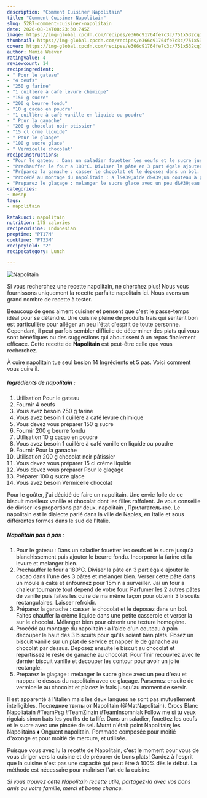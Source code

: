 ```yaml
---
description: "Comment Cuisiner Napolitain"
title: "Comment Cuisiner Napolitain"
slug: 5287-comment-cuisiner-napolitain
date: 2020-08-14T08:23:30.745Z
image: https://img-global.cpcdn.com/recipes/e366c91764fe7c3c/751x532cq70/napolitain-photo-principale-de-la-recette.jpg
thumbnail: https://img-global.cpcdn.com/recipes/e366c91764fe7c3c/751x532cq70/napolitain-photo-principale-de-la-recette.jpg
cover: https://img-global.cpcdn.com/recipes/e366c91764fe7c3c/751x532cq70/napolitain-photo-principale-de-la-recette.jpg
author: Mamie Weaver
ratingvalue: 4
reviewcount: 14
recipeingredient:
- " Pour le gateau"
- "4 oeufs"
- "250 g farine"
- "1 cuillère à café levure chimique"
- "150 g sucre"
- "200 g beurre fondu"
- "10 g cacao en poudre"
- "1 cuillère à café vanille en liquide ou poudre"
- " Pour la ganache"
- "200 g chocolat noir ptissier"
- "15 cl crme liquide"
- " Pour le glaage"
- "100 g sucre glace"
- " Vermicelle chocolat"
recipeinstructions:
- "Pour le gateau : Dans un saladier fouetter les oeufs et le sucre jusqu&#39;à blanchissement puis ajouter le beurre fondu. Incorporer la farine et la levure et melanger bien."
- "Prechauffer le four a 180°C. Diviser la pâte en 3 part égale ajouter le cacao dans l&#39;une des 3 pâtes et melanger bien. Verser cette pâte dans un moule à cake et enfournez pour 15min a surveiller. Jai un four a chaleur tournante tout depend de votre four. Parfumer les 2 autres pâtes de vanille puis faites les cuire de ma même façon pour obtenir 3 biscuits rectangulaires. Laisser refroidir."
- "Préparez la ganache : casser le chocolat et le deposez dans un bol. Faites chauffer la crème liquide dans une petite casserole et verser la sur le chocolat. Mélanger bien pour obtenir une texture homogène."
- "Procédé au montage du napolitain : a l&#39;aide d&#39;un couteau à pain découper le haut des 3 biscuits pour qu&#39;ils soient bien plats. Posez un biscuit vanille sur un plat de service et napper le de ganache au chocolat par dessus. Deposez ensuite le biscuit au chocolat et repartissez le reste de ganache au chocolat. Pour finir recouvrez avec le dernier biscuit vanille et decouper les contour pour avoir un jolie rectangle."
- "Preparez le glaçage : melanger le sucre glace avec un peu d&#39;eau et nappez le dessus du napolitain avec ce glaçage. Parsemez ensuite de vermicelle au chocolat et placez le frais jusqu&#39;au moment de servir."
categories:
- Resep
tags:
- napolitain

katakunci: napolitain 
nutrition: 175 calories
recipecuisine: Indonesian
preptime: "PT17M"
cooktime: "PT33M"
recipeyield: "2"
recipecategory: Lunch

---
```



![Napolitain](https://img-global.cpcdn.com/recipes/e366c91764fe7c3c/751x532cq70/napolitain-photo-principale-de-la-recette.jpg)

Si vous recherchez une recette napolitain, ne cherchez plus! Nous vous fournissons uniquement la recette parfaite napolitain ici. Nous avons un grand nombre de recette à tester.

Beaucoup de gens aiment cuisiner et pensent que c'est le passe-temps idéal pour se détendre. Une cuisine pleine de produits frais qui sentent bon est particulière pour alléger un peu l'état d'esprit de toute personne. Cependant, il peut parfois sembler difficile de déterminer des plats qui vous sont bénéfiques ou des suggestions qui aboutissent à un repas finalement efficace. Cette recette de <strong> Napolitain </strong> est peut-être celle que vous recherchez.

<!--inarticleads1-->

À cuire napolitain tue seul besion 14 Ingrédients et 5 pas. Voici comment vous cuire il.

##### Ingrédients de napolitain :

1. Utilisation  Pour le gateau
1. Fournir 4 oeufs
1. Vous avez besoin 250 g farine
1. Vous avez besoin 1 cuillère à café levure chimique
1. Vous devez vous préparer 150 g sucre
1. Fournir 200 g beurre fondu
1. Utilisation 10 g cacao en poudre
1. Vous avez besoin 1 cuillère à café vanille en liquide ou poudre
1. Fournir  Pour la ganache
1. Utilisation 200 g chocolat noir pâtissier
1. Vous devez vous préparer 15 cl crème liquide
1. Vous devez vous préparer  Pour le glaçage
1. Préparer 100 g sucre glace
1. Vous avez besoin  Vermicelle chocolat


Pour le goûter, j&#39;ai décidé de faire un napolitain. Une envie folle de ce biscuit moelleux vanille et chocolat dont les filles raffolent. Je vous conseille de diviser les proportions par deux. napolitain , Прилагательное. Le napolitain est le dialecte parlé dans la ville de Naples, en Italie et sous différentes formes dans le sud de l&#39;Italie. 

<!--inarticleads2-->

##### Napolitain pas à pas :

1. Pour le gateau : Dans un saladier fouetter les oeufs et le sucre jusqu&#39;à blanchissement puis ajouter le beurre fondu. Incorporer la farine et la levure et melanger bien.
1. Prechauffer le four a 180°C. Diviser la pâte en 3 part égale ajouter le cacao dans l&#39;une des 3 pâtes et melanger bien. Verser cette pâte dans un moule à cake et enfournez pour 15min a surveiller. Jai un four a chaleur tournante tout depend de votre four. Parfumer les 2 autres pâtes de vanille puis faites les cuire de ma même façon pour obtenir 3 biscuits rectangulaires. Laisser refroidir.
1. Préparez la ganache : casser le chocolat et le deposez dans un bol. Faites chauffer la crème liquide dans une petite casserole et verser la sur le chocolat. Mélanger bien pour obtenir une texture homogène.
1. Procédé au montage du napolitain : a l&#39;aide d&#39;un couteau à pain découper le haut des 3 biscuits pour qu&#39;ils soient bien plats. Posez un biscuit vanille sur un plat de service et napper le de ganache au chocolat par dessus. Deposez ensuite le biscuit au chocolat et repartissez le reste de ganache au chocolat. Pour finir recouvrez avec le dernier biscuit vanille et decouper les contour pour avoir un jolie rectangle.
1. Preparez le glaçage : melanger le sucre glace avec un peu d&#39;eau et nappez le dessus du napolitain avec ce glaçage. Parsemez ensuite de vermicelle au chocolat et placez le frais jusqu&#39;au moment de servir.


Il est apparenté à l&#39;italien mais les deux langues ne sont pas mutuellement intelligibles. Последние твиты от Napolitain (@MatNapolitain). Crocs Blanc Napoliatain #TeamPsg #TeamZinzin #TeamInsomniak Follow me si tu veux rigolais sinon bats les youths de ta life. Dans un saladier, fouettez les oeufs et le sucre avec une pincée de sel. Murat n&#39;était point Napolitain; les Napolitains ♦ Onguent napolitain. Pommade composée pour moitié d&#39;axonge et pour moitié de mercure, et utilisée. 

<!--inarticleads1-->

<p>
Puisque vous avez lu la recette de Napolitain, c'est le moment pour vous de vous diriger vers la cuisine et de préparer de bons plats! Gardez à l'esprit que la cuisine n'est pas une capacité qui peut être à 100% dès le début. La méthode est nécessaire pour maîtriser l'art de la cuisine.
</p>

<p>
<i>Si vous trouvez cette Napolitain recette utile, partagez-la avec vos bons amis ou votre famille, merci et bonne chance.</i>
</p>
